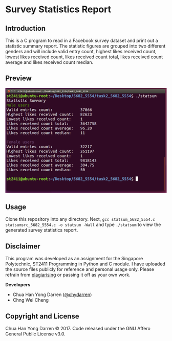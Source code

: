 # Survey Statistics Report

## Introduction

This is a C program to read in a Facebook survey dataset and print out a statistic summary report. The statistic figures are grouped into two
different genders and will include valid entry count, highest likes received count, lowest likes received count, likes received count total,
likes received count average and likes received count median.

## Preview

<img src="preview.jpg" width="700">

## Usage

Clone this repository into any directory. Next, `gcc statsum_5682_5554.c statsumsrc_5682_5554.c -o statsum -Wall` and type `./statsum` to view the generated survey statistics report.

## Disclaimer

This program was developed as an assignment for the Singapore Polytechnic, ST2411 Programming in Python and C module. I have uploaded the source files publicly for reference and personal usage only. Please refrain from [plagiarising](https://www.sp.edu.sg/sp/student-services/ssc-overview/student-handbook/intellectual-property-copyright-and-plagiarism) or passing it off as your own work. 

**Developers**

- Chua Han Yong Darren ([@chydarren](https://github.com/chydarren))
- Chng Wei Cheng

## Copyright and License 

Chua Han Yong Darren © 2017. Code released under the GNU Affero General Public License v3.0.
